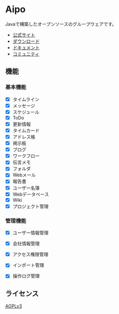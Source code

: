 # Aipo

Javaで構築したオープンソースのグループウェアです。

* [公式サイト](https://www.aipo.com/)  
* [ダウンロード](http://free.aipo.com/)
* [ドキュメント](http://doc.aipo.com/)  
* [コミュニティ](http://user.aipo.com/)  

## 機能

### 基本機能

- [x] タイムライン
- [x] メッセージ
- [x] スケジュール
- [x] ToDo
- [x] 更新情報
- [x] タイムカード
- [x] アドレス帳
- [x] 掲示板
- [x] ブログ
- [x] ワークフロー
- [x] 伝言メモ
- [x] フォルダ
- [x] Webメール
- [x] 報告書
- [x] ユーザー名簿
- [x] Webデータベース
- [x] Wiki
- [x] プロジェクト管理

### 管理機能

- [x] ユーザー情報管理
- [x] 会社情報管理
- [x] アクセス権限管理
- [x] インポート管理
- [x] 操作ログ管理


## ライセンス

[AGPLv3](http://ja.wikipedia.org/wiki/Affero_General_Public_License)
